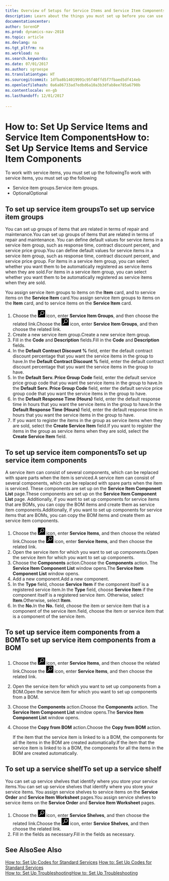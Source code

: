 ```yaml
---
title: Overview of Setups for Service Items and Service Item Components
description: Learn about the things you must set up before you can use service items, including default values such as response time, contract discount percent, and service price group.
documentationcenter: 
author: SorenGP
ms.prod: dynamics-nav-2018
ms.topic: article
ms.devlang: na
ms.tgt_pltfrm: na
ms.workload: na
ms.search.keywords: 
ms.date: 07/01/2017
ms.author: sgroespe
ms.translationtype: HT
ms.sourcegitcommit: 1dfba8b14019991c95f40ffd5f7fbaed5df414eb
ms.openlocfilehash: 0a6a86733ad7edbd6a10a3b3dfab8ee785a6790b
ms.contentlocale: en-gb
ms.lasthandoff: 12/01/2017

---
```

# <a name="how-to-set-up-service-items-and-service-item-components"></a><span data-ttu-id="4d468-103">How to: Set Up Service Items and Service Item Components</span><span class="sxs-lookup"><span data-stu-id="4d468-103">How to: Set Up Service Items and Service Item Components</span></span>
<span data-ttu-id="4d468-104">To work with service items, you must set up the following</span><span class="sxs-lookup"><span data-stu-id="4d468-104">To work with service items, you must set up the following</span></span>

* <span data-ttu-id="4d468-105">Service item groups.</span><span class="sxs-lookup"><span data-stu-id="4d468-105">Service item groups.</span></span> 
* <span data-ttu-id="4d468-106">Optional</span><span class="sxs-lookup"><span data-stu-id="4d468-106">Optional</span></span>

## <a name="to-set-up-service-item-groups"></a><span data-ttu-id="4d468-107">To set up service item groups</span><span class="sxs-lookup"><span data-stu-id="4d468-107">To set up service item groups</span></span>
<span data-ttu-id="4d468-108">You can set up groups of items that are related in terms of repair and maintenance.</span><span class="sxs-lookup"><span data-stu-id="4d468-108">You can set up groups of items that are related in terms of repair and maintenance.</span></span> <span data-ttu-id="4d468-109">You can define default values for service items in a service item group, such as response time, contract discount percent, and service price group.</span><span class="sxs-lookup"><span data-stu-id="4d468-109">You can define default values for service items in a service item group, such as response time, contract discount percent, and service price group.</span></span> <span data-ttu-id="4d468-110">For items in a service item group, you can select whether you want them to be automatically registered as service items when they are sold.</span><span class="sxs-lookup"><span data-stu-id="4d468-110">For items in a service item group, you can select whether you want them to be automatically registered as service items when they are sold.</span></span>  
  
<span data-ttu-id="4d468-111">You assign service item groups to items on the **Item** card, and to service items on the **Service Item** card.</span><span class="sxs-lookup"><span data-stu-id="4d468-111">You assign service item groups to items on the **Item** card, and to service items on the **Service Item** card.</span></span>  
  
1. <span data-ttu-id="4d468-112">Choose the ![Search for Page or Report](media/ui-search/search_small.png "Search for Page or Report icon") icon, enter **Service Item Groups**, and then choose the related link.</span><span class="sxs-lookup"><span data-stu-id="4d468-112">Choose the ![Search for Page or Report](media/ui-search/search_small.png "Search for Page or Report icon") icon, enter **Service Item Groups**, and then choose the related link.</span></span>  
2. <span data-ttu-id="4d468-113">Create a new service item group.</span><span class="sxs-lookup"><span data-stu-id="4d468-113">Create a new service item group.</span></span>  
3. <span data-ttu-id="4d468-114">Fill in the **Code** and **Description** fields.</span><span class="sxs-lookup"><span data-stu-id="4d468-114">Fill in the **Code** and **Description** fields.</span></span>  
4. <span data-ttu-id="4d468-115">In the **Default Contract Discount %** field, enter the default contract discount percentage that you want the service items in the group to have.</span><span class="sxs-lookup"><span data-stu-id="4d468-115">In the **Default Contract Discount %** field, enter the default contract discount percentage that you want the service items in the group to have.</span></span>  
5. <span data-ttu-id="4d468-116">In the **Default Serv. Price Group Code** field, enter the default service price group code that you want the service items in the group to have.</span><span class="sxs-lookup"><span data-stu-id="4d468-116">In the **Default Serv. Price Group Code** field, enter the default service price group code that you want the service items in the group to have.</span></span>  
6. <span data-ttu-id="4d468-117">In the **Default Response Time (Hours)** field, enter the default response time in hours that you want the service items in the group to have.</span><span class="sxs-lookup"><span data-stu-id="4d468-117">In the **Default Response Time (Hours)** field, enter the default response time in hours that you want the service items in the group to have.</span></span>  
7. <span data-ttu-id="4d468-118">If you want to register the items in the group as service items when they are sold, select the **Create Service Item** field.</span><span class="sxs-lookup"><span data-stu-id="4d468-118">If you want to register the items in the group as service items when they are sold, select the **Create Service Item** field.</span></span>  

## <a name="to-set-up-service-item-components"></a><span data-ttu-id="4d468-119">To set up service item components</span><span class="sxs-lookup"><span data-stu-id="4d468-119">To set up service item components</span></span>
<span data-ttu-id="4d468-120">A service item can consist of several components, which can be replaced with spare parts when the item is serviced.</span><span class="sxs-lookup"><span data-stu-id="4d468-120">A service item can consist of several components, which can be replaced with spare parts when the item is serviced.</span></span> <span data-ttu-id="4d468-121">These components are set up on the **Service Item Component List** page.</span><span class="sxs-lookup"><span data-stu-id="4d468-121">These components are set up on the **Service Item Component List** page.</span></span> <span data-ttu-id="4d468-122">Additionally, if you want to set up components for service items that are BOMs, you can copy the BOM items and create them as service item components.</span><span class="sxs-lookup"><span data-stu-id="4d468-122">Additionally, if you want to set up components for service items that are BOMs, you can copy the BOM items and create them as service item components.</span></span> 
  
1. <span data-ttu-id="4d468-123">Choose the ![Search for Page or Report](media/ui-search/search_small.png "Search for Page or Report icon") icon, enter **Service Items**, and then choose the related link.</span><span class="sxs-lookup"><span data-stu-id="4d468-123">Choose the ![Search for Page or Report](media/ui-search/search_small.png "Search for Page or Report icon") icon, enter **Service Items**, and then choose the related link.</span></span> 
2. <span data-ttu-id="4d468-124">Open the service item for which you want to set up components.</span><span class="sxs-lookup"><span data-stu-id="4d468-124">Open the service item for which you want to set up components.</span></span>  
3. <span data-ttu-id="4d468-125">Choose the **Components** action.</span><span class="sxs-lookup"><span data-stu-id="4d468-125">Choose the **Components** action.</span></span> <span data-ttu-id="4d468-126">The **Service Item Component List** window opens.</span><span class="sxs-lookup"><span data-stu-id="4d468-126">The **Service Item Component List** window opens.</span></span>  
4. <span data-ttu-id="4d468-127">Add a new component.</span><span class="sxs-lookup"><span data-stu-id="4d468-127">Add a new component.</span></span>  
5. <span data-ttu-id="4d468-128">In the **Type** field, choose **Service Item** if the component itself is a registered service item.</span><span class="sxs-lookup"><span data-stu-id="4d468-128">In the **Type** field, choose **Service Item** if the component itself is a registered service item.</span></span> <span data-ttu-id="4d468-129">Otherwise, select **Item**.</span><span class="sxs-lookup"><span data-stu-id="4d468-129">Otherwise, select **Item**.</span></span>  
6. <span data-ttu-id="4d468-130">In the **No.**</span><span class="sxs-lookup"><span data-stu-id="4d468-130">In the **No.**</span></span> <span data-ttu-id="4d468-131">field, choose the item or service item that is a component of the service item.</span><span class="sxs-lookup"><span data-stu-id="4d468-131">field, choose the item or service item that is a component of the service item.</span></span>  

## <a name="to-set-up-service-item-components-from-a-bom"></a><span data-ttu-id="4d468-132">To set up service item components from a BOM</span><span class="sxs-lookup"><span data-stu-id="4d468-132">To set up service item components from a BOM</span></span>
1.  <span data-ttu-id="4d468-133">Choose the ![Search for Page or Report](media/ui-search/search_small.png "Search for Page or Report icon") icon, enter **Service Items**, and then choose the related link.</span><span class="sxs-lookup"><span data-stu-id="4d468-133">Choose the ![Search for Page or Report](media/ui-search/search_small.png "Search for Page or Report icon") icon, enter **Service Items**, and then choose the related link.</span></span>  
2. <span data-ttu-id="4d468-134">Open the service item for which you want to set up components from a BOM.</span><span class="sxs-lookup"><span data-stu-id="4d468-134">Open the service item for which you want to set up components from a BOM.</span></span>  
3. <span data-ttu-id="4d468-135">Choose the **Components** action.</span><span class="sxs-lookup"><span data-stu-id="4d468-135">Choose the **Components** action.</span></span> <span data-ttu-id="4d468-136">The **Service Item Component List** window opens.</span><span class="sxs-lookup"><span data-stu-id="4d468-136">The **Service Item Component List** window opens.</span></span>  
4. <span data-ttu-id="4d468-137">Choose the **Copy from BOM** action.</span><span class="sxs-lookup"><span data-stu-id="4d468-137">Choose the **Copy from BOM** action.</span></span>  
  
    <span data-ttu-id="4d468-138">If the item that the service item is linked to is a BOM, the components for all the items in the BOM are created automatically.</span><span class="sxs-lookup"><span data-stu-id="4d468-138">If the item that the service item is linked to is a BOM, the components for all the items in the BOM are created automatically.</span></span>  

## <a name="to-set-up-a-service-shelf"></a><span data-ttu-id="4d468-139">To set up a service shelf</span><span class="sxs-lookup"><span data-stu-id="4d468-139">To set up a service shelf</span></span>
<span data-ttu-id="4d468-140">You can set up service shelves that identify where you store your service items.</span><span class="sxs-lookup"><span data-stu-id="4d468-140">You can set up service shelves that identify where you store your service items.</span></span> <span data-ttu-id="4d468-141">You assign service shelves to service items on the **Service Order** and **Service Item Worksheet** pages.</span><span class="sxs-lookup"><span data-stu-id="4d468-141">You assign service shelves to service items on the **Service Order** and **Service Item Worksheet** pages.</span></span>  
  
1. <span data-ttu-id="4d468-142">Choose the ![Search for Page or Report](media/ui-search/search_small.png "Search for Page or Report icon") icon, enter **Service Shelves**, and then choose the related link.</span><span class="sxs-lookup"><span data-stu-id="4d468-142">Choose the ![Search for Page or Report](media/ui-search/search_small.png "Search for Page or Report icon") icon, enter **Service Shelves**, and then choose the related link.</span></span>
2. <span data-ttu-id="4d468-143">Fill in the fields as necessary.</span><span class="sxs-lookup"><span data-stu-id="4d468-143">Fill in the fields as necessary.</span></span>

## <a name="see-also"></a><span data-ttu-id="4d468-144">See Also</span><span class="sxs-lookup"><span data-stu-id="4d468-144">See Also</span></span>
<span data-ttu-id="4d468-145">[How to: Set Up Codes for Standard Services](service-how-setup-service-coding.md) </span><span class="sxs-lookup"><span data-stu-id="4d468-145">[How to: Set Up Codes for Standard Services](service-how-setup-service-coding.md) </span></span>  
[<span data-ttu-id="4d468-146">How to: Set Up Troubleshooting</span><span class="sxs-lookup"><span data-stu-id="4d468-146">How to: Set Up Troubleshooting</span></span>](service-how-setup-troubleshooting.md)
